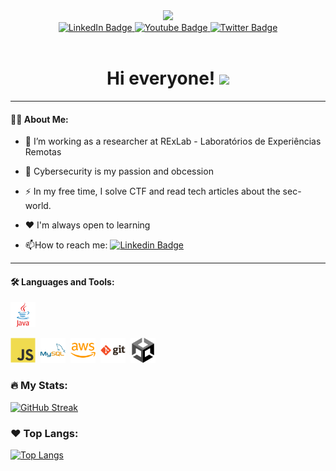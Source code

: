 
<div id="header" align="center">
  <img src="https://media.giphy.com/media/v1.Y2lkPTc5MGI3NjExdzdtOGhqMHc2cXJlZWtrOW45eXV1czlsam5hZjA4N3A4Z3Nzb3ptdSZlcD12MV9pbnRlcm5hbF9naWZfYnlfaWQmY3Q9Zw/LwpUVhuXex674BFp8j/giphy.gif" width="100"/>
</div>

<div id="badges" align= "center">
  <a href="https://www.linkedin.com/in/derick-andrighetti/">
    <img src="https://img.shields.io/badge/LinkedIn-blue?style=for-the-badge&logo=linkedin&logoColor=white" alt="LinkedIn Badge"/>
  </a>
  <a href="mailto:derickcollege@gmail.com">
    <img src="https://img.shields.io/badge/Email-red?style=for-the-badge&logo=Gmail&logoColor=white" alt="Youtube Badge"/>
  </a>
  <a href="https://twitter.com/rideckszz">
    <img src="https://img.shields.io/badge/Twitter-blue?style=for-the-badge&logo=twitter&logoColor=white" alt="Twitter Badge"/>
  </a>
</div>
<div id="views" align="center">
  <a>
    <img src="https://komarev.com/ghpvc/?username=your-github-username&style=flat-square&color=blue" alt=""/>
    </a>
</div>

<h1 align="center">
  Hi everyone!
  <img src="https://media.giphy.com/media/hvRJCLFzcasrR4ia7z/giphy.gif" width="30px"/>
</h1>

---

#### :man_technologist: About Me:
- :telescope: I’m working as a researcher at RExLab - Laboratórios de Experiências Remotas

- :seedling: Cybersecurity is my passion and obcession

- :zap: In my free time, I solve CTF and read tech articles about the sec-world.

- :heart: I'm always open to learning

- :mailbox:How to reach me: [![Linkedin Badge](https://img.shields.io/badge/-kakbar-blue?style=flat&logo=Linkedin&logoColor=white)](https://www.linkedin.com/in/derick-andrighetti/)

---

#### :hammer_and_wrench: Languages and Tools:
<div>
  <img src="https://github.com/devicons/devicon/blob/master/icons/java/java-original-wordmark.svg" title="Java" width="40" height="40"/>&nbsp;

  <img src="https://github.com/devicons/devicon/blob/master/icons/javascript/javascript-original.svg" title="JavaScript" width="40" height="40"/>&nbsp;
  <img src="https://github.com/devicons/devicon/blob/master/icons/mysql/mysql-original-wordmark.svg" title="MySQL"   width="40" height="40"/>&nbsp;
  <img src="https://github.com/devicons/devicon/blob/master/icons/amazonwebservices/amazonwebservices-plain-wordmark.svg" title="AWS"  width="40" height="40"/>&nbsp;
  <img src="https://github.com/devicons/devicon/blob/master/icons/git/git-original-wordmark.svg" title="Git"  width="40" height="40"/>&nbsp;
  <img src="https://github.com/devicons/devicon/blob/master/icons/unity/unity-original.svg" title="Unity"  width="40" height="40"/>&nbsp;
</div>

### :fire: My Stats:

[![GitHub Streak](https://github-readme-streak-stats.herokuapp.com?user=rideckszz&theme=midnight-purple&hide_border=true&date_format=j%20M%5B%20Y%5D&exclude_days=Sun%2CSat)](https://git.io/streak-stats)

### :heart: Top Langs:
[![Top Langs](https://github-readme-stats.vercel.app/api/top-langs/?username=your-github-username&layout=compact&theme=vision-friendly-dark)](https://github.com/anuraghazra/github-readme-stats)
